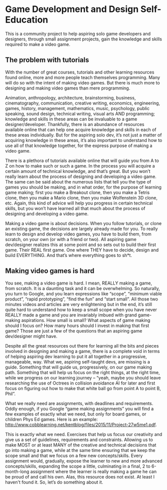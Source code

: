 # Game Development and Design Self-Education

This is a community project to help aspiring solo game developers and designers, through small assignment projects, gain the knowledge and skills required to make a video game.

## The problem with tutorials

With the number of great courses, tutorials and other learning resources found online, more and more people teach themselves programming. Many will do so with the intent of making video games. But there is much more to designing and making video games than mere programming.

Animation, anthropology, architecture, brainstorming, business, cinematography, communication, creative writing, economics, engineering, games, history, management, mathematics, music, psychology, public speaking, sound design, technical writing, visual arts AND programming; knowledge and skills in these areas can be invaluable to a game designer/developer. Thankfully, there is an abundance of resources available online that can help one acquire knowledge and skills in each of these areas individually. But for the aspiring solo dev, it’s not just a matter of acquiring knowledge in these areas, it’s also important to understand how to use all of that knowledge together, for the express purpose of making a video game.

There is a plethora of tutorials available online that will guide you from A to Z on how to make such or such a game. In the process you will acquire a certain amount of technical knowledge, and that’s great. But you won’t really learn about the process of designing and developing a video game. The same can be said about the numerous lists that tell you the type of games you should be making, and in what order, for the purpose of learning game making; first you make a Breakout clone, then you make a Tetris clone, then you make a Mario clone, then you make Wolfenstein 3D clone, etc. Again, this kind of advice will help you progress in certain technical skills, but you won’t have learned all that much about the process of designing and developing a video game.

Making a video game is about decisions. When you follow tutorials, or clone an existing game, the decisions are largely already made for you. To really learn to design and develop video games, you have to build them, from scratch, on your own (or with a friend or two). All aspiring game dev/designer realizes this at some point and so sets out to build their first game. Their REAL first game. One where THEY have to decide, design and build EVERYTHING. And that’s where everything goes to sh*t.

## Making video games is hard

You see, making a video game is hard. I mean, REALLY making a game, from scratch. It is a daunting task and it can be overwhelming. So naturally, you turn to Google, and you learn expressions like “scope”, “minimum viable product”, “rapid prototyping”, “find the fun” and “start small”. All those two minutes videos and articles are very enlightening but in the end, it’s still quite hard to understand how to keep a small scope when you have never REALLY made a game and you are invariably imbued with grand game-making aspirations. How small is small? What aspects of game making should I focus on? How many hours should I invest in making that first game? Those are just a few of the questions that an aspiring game dev/designer might have.

Despite all the great resources out there for learning all the bits and pieces involved in designing and making a game, there is a complete void in terms of helping aspiring dev learning to put it all together in a progressive, manageable, way. What we, aspiring self-taught devs, are missing is a guide. Something that will guide us, progressively, on our game making path. Something that will help us focus on the right things, at the right time, while we progress on our learning journey – “yeah, maybe you should leave researching the use of Octrees in collision avoidance AI for later and first focus on figuring out how to make that white ball go from point A to point B, Phil”.

What we really need are assignments, with deadlines and requirements. Oddly enough, if you Google “game making assignments” you will find a few examples of exactly what we need, but only for board games, or children Phys Ed games. Here is an example: http://www.cobblearning.net/kentblog/files/2015/11/Project-27w5me1.pdf.

This is exactly what we need. Exercises that help us focus our creativity and give us a set of guidelines, requirements and constraints. Allowing us to make MOST or at least MANY of the creative and technical decisions that go into making a game, while at the same time ensuring that we keep the scope small and that we focus on a few new concepts/skills. Every assignment would, gradually, expose the learner to new and more advanced concepts/skills, expanding the scope a little, culminating in a final, 2 to 6-month-long assignment where the learner is really making a game he can be proud of and call his own. Alas, this resource does not exist. At least I haven't found it. So, let’s do something about it.
